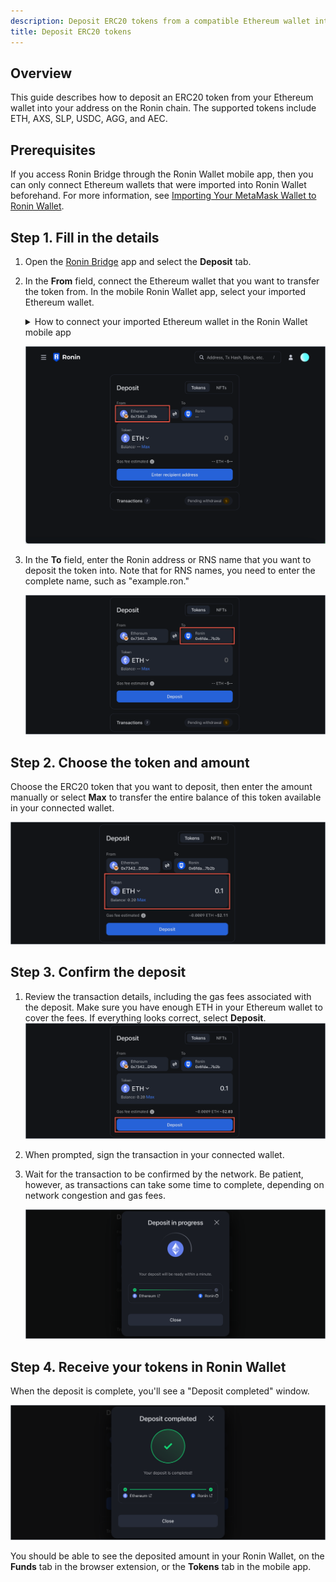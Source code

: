 ```yaml
---
description: Deposit ERC20 tokens from a compatible Ethereum wallet into Ronin Wallet using Ronin Bridge.
title: Deposit ERC20 tokens
---
```


## Overview

This guide describes how to deposit an ERC20 token from your Ethereum wallet into your address on the Ronin chain. The supported tokens include ETH, AXS, SLP, USDC, AGG, and АЕС.

## Prerequisites

If you access Ronin Bridge through the Ronin Wallet mobile app, then you can only connect Ethereum wallets that were imported into Ronin Wallet beforehand. For more information, see [Importing Your MetaMask Wallet to Ronin Wallet](https://support.roninchain.com/hc/en-us/articles/14862812718107-Importing-Your-MetaMask-Wallet-to-Ronin-Wallet).

## Step 1. Fill in the details

1. Open the [Ronin Bridge](https://app.roninchain.com/bridge) app and select the **Deposit** tab.
2. In the **From** field, connect the Ethereum wallet that you want to transfer the token from. In the mobile Ronin Wallet app, select your imported Ethereum wallet.

   <details>
      <summary>
        How to connect your imported Ethereum wallet in the Ronin Wallet mobile app
      </summary>
      <ol>
      <li>On the **Deposit** tab, select **From**.</li>
      <li>Select the multichain Ronin Mobile 2.0.</li>
      <li>Confirm the network switch to Ethereum.</li>
      <li>Open the network switch menu.</li>
      <li>Select the correct Ethereum address that you want to deposit from. In this example, it's an imported Metamask wallet.</li>
      <li>The address appears in the **From** field.</li>
      </ol>
      <div>![ronin-wallet-mobile-deposit](../assets/ronin-wallet-mobile-deposit.png)</div>
   </details>

   ![token-deposit-1](../assets/token-deposit-1.png)

3. In the **To** field, enter the Ronin address or RNS name that you want to deposit the token into. Note that for RNS names, you need to enter the complete name, such as "example.ron."

   ![token-deposit-2](../assets/token-deposit-2.png)

## Step 2. Choose the token and amount

Choose the ERC20 token that you want to deposit, then enter the amount manually or select **Max** to transfer the entire balance of this token available in your connected wallet.

![token-deposit-3](../assets/token-deposit-3.png)

## Step 3. Confirm the deposit

1. Review the transaction details, including the gas fees associated with the deposit. Make sure you have enough ETH in your Ethereum wallet to cover the fees. If everything looks correct, select **Deposit**.
   ![token-deposit-4](../assets/token-deposit-4.png)

2. When prompted, sign the transaction in your connected wallet.
3. Wait for the transaction to be confirmed by the network. Be patient, however, as transactions can take some time to complete, depending on network congestion and gas fees.

   ![token-deposit-5](../assets/token-deposit-5.png)

## Step 4. Receive your tokens in Ronin Wallet

When the deposit is complete, you'll see a "Deposit completed" window.

![token-deposit-6](../assets/token-deposit-6.png)

You should be able to see the deposited amount in your Ronin Wallet, on the **Funds** tab in the browser extension, or the **Tokens** tab in the mobile app.
